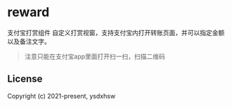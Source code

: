 # reward
支付宝打赏组件 自定义打赏视窗，支持支付宝内打开转账页面，并可以指定金额以及备注文字。

>注意只能在支付宝app里面打开扫一扫，扫描二维码 


## License

Copyright (c) 2021-present, ysdxhsw
